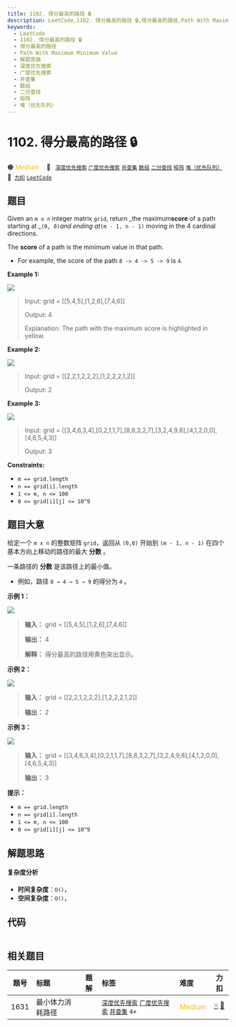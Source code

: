 ```yaml
---
title: 1102. 得分最高的路径 🔒
description: LeetCode,1102. 得分最高的路径 🔒,得分最高的路径,Path With Maximum Minimum Value,解题思路,深度优先搜索,广度优先搜索,并查集,数组,二分查找,矩阵,堆（优先队列）
keywords:
  - LeetCode
  - 1102. 得分最高的路径 🔒
  - 得分最高的路径
  - Path With Maximum Minimum Value
  - 解题思路
  - 深度优先搜索
  - 广度优先搜索
  - 并查集
  - 数组
  - 二分查找
  - 矩阵
  - 堆（优先队列）
---
```


# 1102. 得分最高的路径 🔒

🟠 <font color=#ffb800>Medium</font>&emsp; 🔖&ensp; [`深度优先搜索`](/tag/depth-first-search.md) [`广度优先搜索`](/tag/breadth-first-search.md) [`并查集`](/tag/union-find.md) [`数组`](/tag/array.md) [`二分查找`](/tag/binary-search.md) [`矩阵`](/tag/matrix.md) [`堆（优先队列）`](/tag/heap-priority-queue.md)&emsp; 🔗&ensp;[`力扣`](https://leetcode.cn/problems/path-with-maximum-minimum-value) [`LeetCode`](https://leetcode.com/problems/path-with-maximum-minimum-value)

## 题目

Given an `m x n` integer matrix `grid`, return _the maximum**score** of a path
starting at _`(0, 0)`_and ending at_`(m - 1, n - 1)` moving in the 4 cardinal
directions.

The **score** of a path is the minimum value in that path.

  * For example, the score of the path `8 -> 4 -> 5 -> 9` is `4`.



**Example 1:**

![](https://fastly.jsdelivr.net/gh/doocs/leetcode@main/solution/1100-1199/1102.Path%20With%20Maximum%20Minimum%20Value/images/maxgrid1.jpg)

> Input: grid = [[5,4,5],[1,2,6],[7,4,6]]
> 
> Output: 4
> 
> Explanation: The path with the maximum score is highlighted in yellow. 

**Example 2:**

![](https://fastly.jsdelivr.net/gh/doocs/leetcode@main/solution/1100-1199/1102.Path%20With%20Maximum%20Minimum%20Value/images/maxgrid2.jpg)

> Input: grid = [[2,2,1,2,2,2],[1,2,2,2,1,2]]
> 
> Output: 2

**Example 3:**

![](https://fastly.jsdelivr.net/gh/doocs/leetcode@main/solution/1100-1199/1102.Path%20With%20Maximum%20Minimum%20Value/images/maxgrid3.jpg)

> Input: grid = [[3,4,6,3,4],[0,2,1,1,7],[8,8,3,2,7],[3,2,4,9,8],[4,1,2,0,0],[4,6,5,4,3]]
> 
> Output: 3

**Constraints:**

  * `m == grid.length`
  * `n == grid[i].length`
  * `1 <= m, n <= 100`
  * `0 <= grid[i][j] <= 10^9`


## 题目大意

给定一个 `m x n` 的整数矩阵 `grid`，返回从 `(0,0)` 开始到 `(m - 1, n - 1)` 在四个基本方向上移动的路径的最大
**分数** 。

一条路径的 **分数** 是该路径上的最小值。

  * 例如，路径 `8 → 4 → 5 → 9` 的得分为 `4` 。



**示例 1：**

![](https://fastly.jsdelivr.net/gh/doocs/leetcode@main/solution/1100-1199/1102.Path%20With%20Maximum%20Minimum%20Value/images/maxgrid1.jpg)

> 
> 
> 
> 
> 
> **输入：** grid = [[5,4,5],[1,2,6],[7,4,6]]
> 
> **输出：** 4
> 
> **解释：** 得分最高的路径用黄色突出显示。 
> 
> 

**示例 2：**

![](https://fastly.jsdelivr.net/gh/doocs/leetcode@main/solution/1100-1199/1102.Path%20With%20Maximum%20Minimum%20Value/images/maxgrid2.jpg)

> 
> 
> 
> 
> 
> **输入：** grid = [[2,2,1,2,2,2],[1,2,2,2,1,2]]
> 
> **输出：** 2

**示例 3：**

![](https://fastly.jsdelivr.net/gh/doocs/leetcode@main/solution/1100-1199/1102.Path%20With%20Maximum%20Minimum%20Value/images/maxgrid3.jpg)

> 
> 
> 
> 
> 
> **输入：** grid = [[3,4,6,3,4],[0,2,1,1,7],[8,8,3,2,7],[3,2,4,9,8],[4,1,2,0,0],[4,6,5,4,3]]
> 
> **输出：** 3



**提示：**

  * `m == grid.length`
  * `n == grid[i].length`
  * `1 <= m, n <= 100`
  * `0 <= grid[i][j] <= 10^9`




## 解题思路

#### 复杂度分析

- **时间复杂度**：`O()`，
- **空间复杂度**：`O()`，

## 代码

```javascript

```

## 相关题目

<!-- prettier-ignore -->
| 题号 | 标题 | 题解 | 标签 | 难度 | 力扣 |
| :------: | :------ | :------: | :------ | :------ | :------: |
| 1631 | 最小体力消耗路径 |  |  [`深度优先搜索`](/tag/depth-first-search.md) [`广度优先搜索`](/tag/breadth-first-search.md) [`并查集`](/tag/union-find.md) `4+` | <font color=#ffb800>Medium</font> | [🀄️](https://leetcode.cn/problems/path-with-minimum-effort) [🔗](https://leetcode.com/problems/path-with-minimum-effort) |